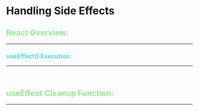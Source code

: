<style>
th, thead {
    border-top:1pt solid;
    border-bottom: 2px solid;
    border-left: none;
    border-right: none;
}
td {
    border-top: 1px solid;
    border-bottom: 1px solid;
    border-left: 1px solid;
    border-right: 1px solid;
}
</style>

# Handling Side Effects

## <span style="color:lightgreen">React Overview:</span>

---

### <span style="color:turquoise">useEffect() Execution:</span>

---

<br>

## <span style="color:lightgreen">useEffect Cleanup Function:</span>

---
